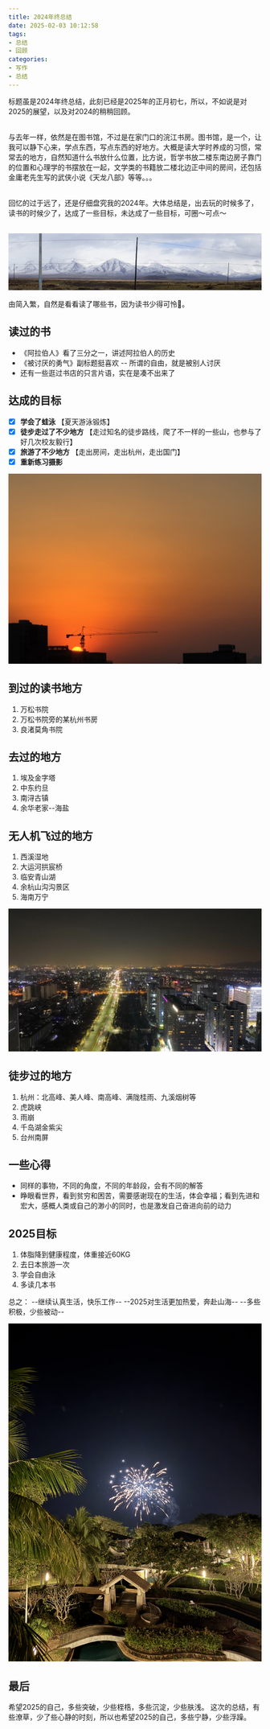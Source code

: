```yaml
---
title: 2024年终总结
date: 2025-02-03 10:12:58
tags:
- 总结
- 回顾
categories:
- 写作
- 总结
---
```



标题虽是2024年终总结，此刻已经是2025年的正月初七，所以，不如说是对2025的展望，以及对2024的稍稍回顾。<br><br>  

与去年一样，依然是在图书馆，不过是在家门口的浣江书房。图书馆，是一个，让我可以静下心来，学点东西，写点东西的好地方。大概是读大学时养成的习惯，常常去的地方，自然知道什么书放什么位置，比方说，哲学书放二楼东南边房子靠门的位置和心理学的书摆放在一起，文学类的书籍放二楼北边正中间的房间，还包括金庸老先生写的武侠小说《天龙八部》等等。。。<br><br>  

回忆的过于远了，还是仔细盘究我的2024年。大体总结是，出去玩的时候多了，读书的时候少了，达成了一些目标，未达成了一些目标，可圈～可点～<br><br>  

![祁连山](/images/QiLianMountains.jpg)

由简入繁，自然是看看读了哪些书，因为读书少得可怜🧐。

## 读过的书

* 《阿拉伯人》看了三分之一，讲述阿拉伯人的历史
* 《被讨厌的勇气》副标题挺喜欢 -- 所谓的自由，就是被别人讨厌
* 还有一些逛过书店的只言片语，实在是凑不出来了

## 达成的目标

- [x] **学会了蛙泳** 【夏天游泳锻炼】
- [x] **徒步走过了不少地方** 【走过知名的徒步路线，爬了不一样的一些山，也参与了好几次校友毅行】
- [x] **旅游了不少地方** 【走出房间，走出杭州，走出国门】
- [x] **重新练习摄影** 

![日落2024](/images/sunset_2025_02.jpg)

## 到过的读书地方

1. 万松书院
2. 万松书院旁的某杭州书房
3. 良渚莫角书院

## 去过的地方

1. 埃及金字塔 
2. 中东约旦
3. 南浔古镇
4. 余华老家--海盐

## 无人机飞过的地方

1. 西溪湿地
2. 大运河拱宸桥
3. 临安青山湖
4. 余杭山沟沟景区
5. 海南万宁

![EFC航拍夜景](/images/EFC_Night.jpg)

## 徒步过的地方

1. 杭州：北高峰、美人峰、南高峰、满陇桂雨、九溪烟树等
2. 虎跳峡
3. 雨崩
4. 千岛湖金紫尖
5. 台州南屏

## 一些心得

* 同样的事物，不同的角度，不同的年龄段，会有不同的解答
* 睁眼看世界，看到贫穷和困苦，需要感谢现在的生活，体会幸福；看到先进和宏大，感概人类或自己的渺小的同时，也是激发自己奋进向前的动力

## 2025目标

1. 体脂降到健康程度，体重接近60KG
2. 去日本旅游一次
4. 学会自由泳
5. 多读几本书

总之：
--继续认真生活，快乐工作--
--2025对生活更加热爱，奔赴山海--
--多些积极，少些被动--

![海南烟花](/images/Hainan_Fireworks.jpg)

## 最后

希望2025的自己，多些突破，少些桎梏，多些沉淀，少些肤浅。
这次的总结，有些潦草，少了些心静的时刻，所以也希望2025的自己，多些宁静，少些浮躁。
